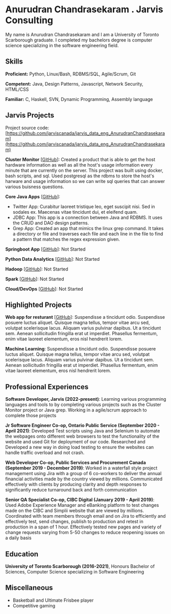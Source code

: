 # Anurudran Chandrasekaram . Jarvis Consulting

My name is Anurudran Chandrasekaram and I am a University of Toronto Scarborough graduate. I completed my bachelors degree is computer science specializing in the software engineering field.

## Skills

**Proficient:** Python, Linux/Bash, RDBMS/SQL, Agile/Scrum, Git

**Competent:** Java, Design Patterns, Javascript, Network Security, HTML/CSS

**Familiar:** C, Haskell, SVN, Dynamic Programming, Assembly language

## Jarvis Projects

Project source code: [https://github.com/jarviscanada/jarvis_data_eng_AnurudranChandrasekaram](https://github.com/jarviscanada/jarvis_data_eng_AnurudranChandrasekaram)


**Cluster Monitor** [[GitHub](https://github.com/jarviscanada/jarvis_data_eng_AnurudranChandrasekaram/tree/master/linux_sql)]: Created a product that is able to get the host hardware information as well as all the host's usage information every minute that are currently on the server. This project was built using docker, bash scripts, and sql. Used postgresql as the rdbms to store the host's harware and usage information so we can write sql queries that can answer various buisness questions.

**Core Java Apps** [[GitHub](https://github.com/jarviscanada/jarvis_data_eng_AnurudranChandrasekaram/tree/master/core_java)]:
      
  - Twitter App: Curabitur laoreet tristique leo, eget suscipit nisi. Sed in sodales ex. Maecenas vitae tincidunt dui, et eleifend quam.
  - JDBC App: This app is a connection between Java and RDBMS. It uses the CRUD and DAO design patterns.
  - Grep App: Created an app that mimics the linux grep command. It takes a directory or file and traverses each file and each line in the file to find a pattern that matches the regex expression given.

**Springboot App** [[GitHub](https://github.com/jarviscanada/jarvis_data_eng_AnurudranChandrasekaram/tree/master/springboot)]: Not Started

**Python Data Analytics** [[GitHub](https://github.com/jarviscanada/jarvis_data_eng_AnurudranChandrasekaram/tree/master/python_data_anlytics)]: Not Started

**Hadoop** [[GitHub](https://github.com/jarviscanada/jarvis_data_eng_AnurudranChandrasekaram/tree/master/hadoop)]: Not Started

**Spark** [[GitHub](https://github.com/jarviscanada/jarvis_data_eng_AnurudranChandrasekaram/tree/master/spark)]: Not Started

**Cloud/DevOps** [[GitHub](https://github.com/jarviscanada/jarvis_data_eng_AnurudranChandrasekaram/tree/master/cloud_devops)]: Not Started


## Highlighted Projects
**Web app for resturant** [[GitHub](https://github.com/jarviscanada/jarvis_profile_builder)]: Suspendisse a tincidunt odio. Suspendisse posuere luctus aliquet. Quisque magna tellus, tempor vitae arcu sed, volutpat scelerisque lacus. Aliquam varius pulvinar dapibus. Ut a tincidunt sem. Aenean sollicitudin fringilla erat ut imperdiet. Phasellus fermentum, enim vitae laoreet elementum, eros nisl hendrerit lorem.

**Machine Learning**: Suspendisse a tincidunt odio. Suspendisse posuere luctus aliquet. Quisque magna tellus, tempor vitae arcu sed, volutpat scelerisque lacus. Aliquam varius pulvinar dapibus. Ut a tincidunt sem. Aenean sollicitudin fringilla erat ut imperdiet. Phasellus fermentum, enim vitae laoreet elementum, eros nisl hendrerit lorem.


## Professional Experiences

**Software Developer, Jarvis (2022-present)**: Learning various programming languages and tools to by completing various projects such as the Cluster Monitor project or Java grep. Working in a agile/scrum approach to complete those projects

**Jr Software Engineer Co-op, Ontario Public Service (September 2020 - April 2021)**: Developed Test scripts using Java and Selenium to automate the webpages onto different web browsers to test the functionality of the website and used Git for deployment of our code. Researched and Developed a new way in doing load testing to ensure the websites can handle traffic overload and not crash.

**Web Developer Co-op, Public Services and Procurement Canada (September 2019 - December 2019)**: Worked in a waterfall style project management using Jira with a group of 6 co-workers to deliver the annual financial activities made by the country viewed by millions. Communicated effectively with clients by producing clarity and depth responses to significantly reduce turnaround back and forth communication

**Senior QA Specialist Co-op, CIBC Digital (January 2019 - April 2019)**: Used Adobe Experience Manager and eBanking platform to test changes made on the CIBC and Simplii website that are viewed by millions. Coordinated with team members through email and on Jira to efficiently and effectively test, send changes, publish to production and retest in production in a span of 1 hour. Effectively tested new pages and variety of change requests varying from 5-50 changes to reduce reopening issues on a daily basis


## Education
**University of Toronto Scarborough (2016-2021)**, Honours Bachelor of Sciences, Computer Science specializing in Software Engineering


## Miscellaneous
- Basketball and Ultimate Frisbee player
- Competitive gaming